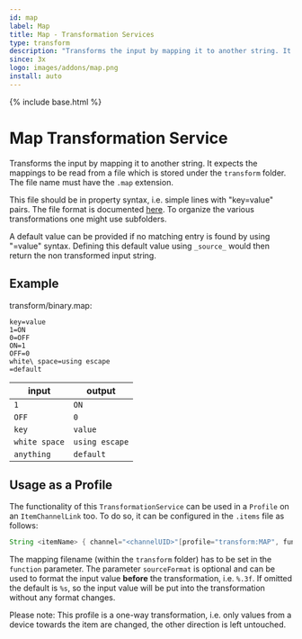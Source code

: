 ```yaml
---
id: map
label: Map
title: Map - Transformation Services
type: transform
description: "Transforms the input by mapping it to another string. It expects the mappings to be read from a file which is stored under the `transform` folder."
since: 3x
logo: images/addons/map.png
install: auto
---
```


<!-- Attention authors: Do not edit directly. Please add your changes to the appropriate source repository -->

{% include base.html %}

# Map Transformation Service

Transforms the input by mapping it to another string. It expects the mappings to be read from a file which is stored under the `transform` folder.
The file name must have the `.map` extension. 

This file should be in property syntax, i.e. simple lines with "key=value" pairs. 
The file format is documented [here](https://docs.oracle.com/en/java/javase/17/docs/api/java.base/java/util/Properties.html#load(java.io.Reader)).
To organize the various transformations one might use subfolders.

A default value can be provided if no matching entry is found by using "=value" syntax. 
Defining this default value using `_source_` would then return the non transformed input string.


## Example

transform/binary.map:

```properties
key=value
1=ON
0=OFF
ON=1
OFF=0
white\ space=using escape
=default
```

| input         | output         |
|---------------|----------------|
| `1`           | `ON`           |
| `OFF`         | `0`            |
| `key`         | `value`        |
| `white space` | `using escape` |
| `anything`    | `default`      |


## Usage as a Profile

The functionality of this `TransformationService` can be used in a `Profile` on an `ItemChannelLink` too.
To do so, it can be configured in the `.items` file as follows:

```java
String <itemName> { channel="<channelUID>"[profile="transform:MAP", function="<filename>", sourceFormat="<valueFormat>"]}
```

The mapping filename (within the `transform` folder) has to be set in the `function` parameter.
The parameter `sourceFormat` is optional and can be used to format the input value **before** the transformation, i.e. `%.3f`.
If omitted the default is `%s`, so the input value will be put into the transformation without any format changes.

Please note: This profile is a one-way transformation, i.e. only values from a device towards the item are changed, the other direction is left untouched.
